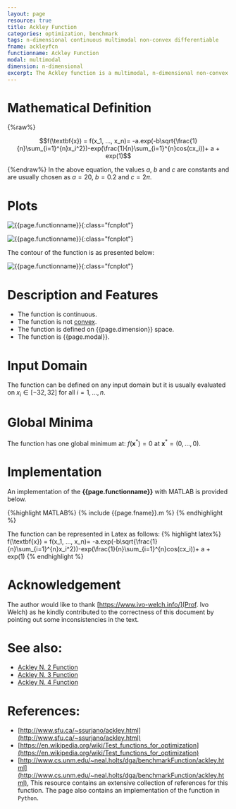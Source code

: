 ```yaml
---
layout: page
resource: true
title: Ackley Function
categories: optimization, benchmark
tags: n-dimensional continuous multimodal non-convex differentiable
fname: ackleyfcn
functionname: Ackley Function
modal: multimodal
dimension: n-dimensional
excerpt: The Ackley function is a multimodal, n-dimensional non-convex mathematical function widely used for testing optimization algorithms
---
```


# Mathematical Definition

{%raw%}

$$f(\textbf{x}) = f(x_1, ..., x_n)= -a.exp(-b\sqrt{\frac{1}{n}\sum_{i=1}^{n}x_i^2})-exp(\frac{1}{n}\sum_{i=1}^{n}cos(cx_i))+ a + exp(1)$$

{%endraw%}
In the above equation, the values $a$, $b$ and $c$ are constants and are usually chosen as $a=20$, $b=0.2$ and $c=2\pi$.

# Plots
![{{page.functionname}}]({{site.baseurl}}/benchmarkfcns/plots/{{page.fname}}.png){:class="fcnplot"}

![{{page.functionname}}]({{site.baseurl}}/benchmarkfcns/plots/{{page.fname}}_2.png){:class="fcnplot"}


The contour of the function is as presented below:

![{{page.functionname}}]({{site.baseurl}}/benchmarkfcns/plots/{{page.fname}}_contour.png){:class="fcnplot"}


# Description and Features
* The function is continuous.
* The function is not [convex](https://en.wikipedia.org/wiki/Convex_function).
* The function is defined on {{page.dimension}} space. 
* The function is {{page.modal}}.

# Input Domain
The function can be defined on any input domain but it is usually evaluated on $x_i \in [-32, 32]$ for all $i = 1,...,n$.

# Global Minima
The function has one global minimum at: $f(\textbf{x}^{\ast})=0$ at $\textbf{x}^{\ast} = (0, ..., 0)$.

# Implementation
An implementation of the **{{page.functionname}}** with MATLAB is provided below. 

{%highlight MATLAB%}
{% include {{page.fname}}.m %}
{% endhighlight %}

The function can be represented in Latex as follows:
{% highlight latex%}
f(\textbf{x}) = f(x_1, ..., x_n)= -a.exp(-b\sqrt{\frac{1}{n}\sum_{i=1}^{n}x_i^2})-exp(\frac{1}{n}\sum_{i=1}^{n}cos(cx_i))+ a + exp(1)
{% endhighlight %}

# Acknowledgement
The author would like to thank [https://www.ivo-welch.info/](Prof. Ivo Welch) as he kindly contributed to the correctness of this document by pointing out some inconsistencies in the text.

# See also: 
* [Ackley N. 2 Function]({{site.baseurl}}/benchmarkfcns/ackleyn2fcn)
* [Ackley N. 3 Function]({{site.baseurl}}/benchmarkfcns/ackleyn3fcn)
* [Ackley N. 4 Function]({{site.baseurl}}/benchmarkfcns/ackleyn4fcn)


# References:
* [http://www.sfu.ca/~ssurjano/ackley.html](http://www.sfu.ca/~ssurjano/ackley.html)
* [https://en.wikipedia.org/wiki/Test_functions_for_optimization](https://en.wikipedia.org/wiki/Test_functions_for_optimization)
* [http://www.cs.unm.edu/~neal.holts/dga/benchmarkFunction/ackley.html](http://www.cs.unm.edu/~neal.holts/dga/benchmarkFunction/ackley.html), This resource 
contains an extensive collection of references for this function. The page also contains an implementation of the function in `Python`.
